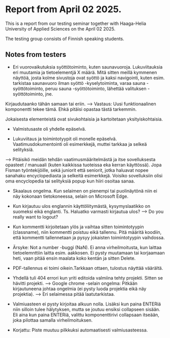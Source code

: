 # Report from April 02 2025.

This is a report from our testing seminar together with Haaga-Helia University of Applied Sciences
on the April 02 2025.

The testing group consists of Finnish speaking students.

## Notes from testers

* Eri vuorovaikutuksia syöttötoiminto, kuten saunavuoroja. Lukuviitauksia eri muutamia ja tietoelementjä X määrä.
Mitä sitten meillä kymmenen näyttöä, josta kolme sivustoja ovat syöttö ja kaksi navigointi,
kuten esim. tarkistaa saunavuoro ilman syöttö -kyselytoiminta, varaa sauna -syöttötoiminto, peruu sauna -syöttötoiminto,
lähettää valituksen -syöttötoiminto, jne.

Kirjaudutaanko tähän samaan tai eriin. --> Vastaus: Uusi funktionaalinen komponentti tekee tämä.
Ehkä pitäisi opastaa tästä tarkemmin.

Jokaisesta elementeistä ovat sivukohtaisia ja kartoitetaan yksityiskohtaisia.

* Valmistusaste oli yhdelle epäselvä.

* Lukuviitaus ja toimintotyypit oli monelle epäselvä. Vaatimusdokumentointi oli esimerkkejä, muttei tarkkaa ja selkeä selityksiä.

--> Pitäisikö meidän tehdän vaatimusmääritelmästä ja itse sovelluksesta opasteet / manuaali (kuten kaikkissa tuoteissa eka kerran käyttössä).
Jopa Fisman työntekijöille, sekä juniorit että seniorit, jotka haluavat nopee sanahaku encyclopediasta ja selkeitä esimerkkejä.
Voisiko sovelluksiin olisi oma encyclopedia tai selityksiä popup kun hiiri osoitaa sanaa.

* Skaalaus ongelma. Kun selaimen on pienempi tai puolinäytönä niin ei näy kokonaan tietokoneessa, selain on Microsoft Edge.

* Kun kirjautuu ulos englannin käyttöliitymästä, kysymyslaatikko on suomeksi eikä englanti.
Ts. Haluatko varmasti kirjautua ulos? --> Do you really want to logout?

* Kun kommentti kirjoitetaan ylös ja vaihtaa sitten toimintotyypin (classname), niin kommentti poistuu eikä tallennu.
Pitä määritä koodiin, että kommentti tallennetaan ja pysyy jokaisten toimintotyypin vaihdossa.

* Ärsyke: Not a number -buggi (NaN). Ei anna virheilmoitusta, kun laittaa tietoelemnttiin laitta esim. aakkosen.
Ei pysty muutamaan tai korjaamaan heti, vaan pitää ensin maalata koko kentän ja sitten Delete.


* PDF-tallennus ei toimi oikein.Tarkkaan ottaen, tulostus näyttää väärältä.

* Yhdellä tuli 404 errori kun yriti editoida valmiina tehty projekti. Sitten se hävitti projekti.
  --> Google chrome -selain ongelma: Pitkään kirjautuneena johtaa ongelmia (ei pysty luoda projektia eikä näy projektia).
  --> Eri selaimessa pitää laatutarkistaa.

* Valmiuasteen ei pysty kirjoitaa alkuun nolla. Lisäksi kun paina ENTERiä niin silloin tulee hälytyksen, mutta se joutuu ensiksi
collapseen sisään. Eli aina kun paina ENTERiä, valittu komponenttirivi collapsaan itseään, joka pilottaa samalla virheilmoituksen.

* Korjattu: Piste muutuu pilkkuksi automaatisesti valmiusasteessa.


 





